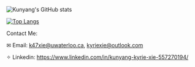 <img align="left">![Kunyang's GitHub stats](https://github-readme-stats.vercel.app/api?username=Kyxie&count_private=true&show_icons=true&hide=contribs)

<img align="left">[![Top Langs](https://github-readme-stats.vercel.app/api/top-langs/?username=Kyxie&hide=VHDL,Assembly,Makefile,Coq,SystemVerilog,CMake,Pascal,Objective-C&layout=compact)](https://github.com/anuraghazra/github-readme-stats)

Contact Me:

✉ Email: k47xie@uwaterloo.ca, kyriexie@outlook.com

✧ Linkedin: https://www.linkedin.com/in/kunyang-kyrie-xie-557270194/
